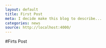 ```yaml
---
layout: default
title: First Post
meta: I decide make this blog to describe...
categories: news
source: http://localhost:4000/
---
```

#Firts Post